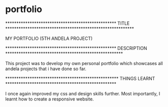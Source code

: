 portfolio
=========


**************************************************  TITLE  **********************************************************

MY PORTFOLIO (5TH ANDELA PROJECT)


************************************************** DESCRIPTION  *****************************************************

This project was to develop my own personal portfolio which showcases all andela projects that i have done so far.


*************************************************** THINGS LEARNT **************************************************

I once again improved my css and design skills further. Most importantly, I learnt how to create a responsive website.
